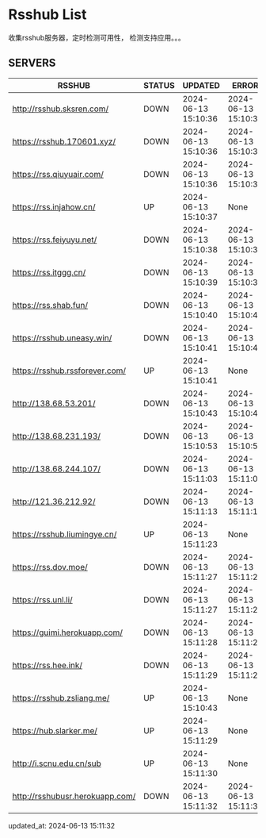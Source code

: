 # Rsshub List

收集rsshub服务器，定时检测可用性， 检测支持应用。。。


## SERVERS

|  RSSHUB   | STATUS  | UPDATED  | ERROR  | TWITTER |  
|  ----  | ----  | ----  | ----  | ---- |  
| http://rsshub.sksren.com/ | DOWN | 2024-06-13 15:10:36 | 2024-06-13 15:10:36 |  
| https://rsshub.170601.xyz/ | DOWN | 2024-06-13 15:10:36 | 2024-06-13 15:10:36 |  
| https://rss.qiuyuair.com/ | DOWN | 2024-06-13 15:10:36 | 2024-06-13 15:10:36 |  
| https://rss.injahow.cn/ | UP | 2024-06-13 15:10:37 | None ||  
| https://rss.feiyuyu.net/ | DOWN | 2024-06-13 15:10:38 | 2024-06-13 15:10:38 |  
| https://rss.itggg.cn/ | DOWN | 2024-06-13 15:10:39 | 2024-06-13 15:10:39 |  
| https://rss.shab.fun/ | DOWN | 2024-06-13 15:10:40 | 2024-06-13 15:10:40 |  
| https://rsshub.uneasy.win/ | DOWN | 2024-06-13 15:10:41 | 2024-06-13 15:10:41 |  
| https://rsshub.rssforever.com/ | UP | 2024-06-13 15:10:41 | None ||  
| http://138.68.53.201/ | DOWN | 2024-06-13 15:10:43 | 2024-06-13 15:10:43 |  
| http://138.68.231.193/ | DOWN | 2024-06-13 15:10:53 | 2024-06-13 15:10:53 |  
| http://138.68.244.107/ | DOWN | 2024-06-13 15:11:03 | 2024-06-13 15:11:03 |  
| http://121.36.212.92/ | DOWN | 2024-06-13 15:11:13 | 2024-06-13 15:11:13 |  
| https://rsshub.liumingye.cn/ | UP | 2024-06-13 15:11:23 | None ||  
| https://rss.dov.moe/ | DOWN | 2024-06-13 15:11:27 | 2024-06-13 15:11:27 |  
| https://rss.unl.li/ | DOWN | 2024-06-13 15:11:27 | 2024-06-13 15:11:27 |  
| https://guimi.herokuapp.com/ | DOWN | 2024-06-13 15:11:28 | 2024-06-13 15:11:28 |  
| https://rss.hee.ink/ | DOWN | 2024-06-13 15:11:29 | 2024-06-13 15:11:29 |  
| https://rsshub.zsliang.me/ | UP | 2024-06-13 15:10:43 | None |OK|  
| https://hub.slarker.me/ | UP | 2024-06-13 15:11:29 | None ||  
| http://i.scnu.edu.cn/sub | UP | 2024-06-13 15:11:30 | None ||  
| http://rsshubusr.herokuapp.com/ | DOWN | 2024-06-13 15:11:32 | 2024-06-13 15:11:32 |  
  

updated_at: 2024-06-13 15:11:32  
